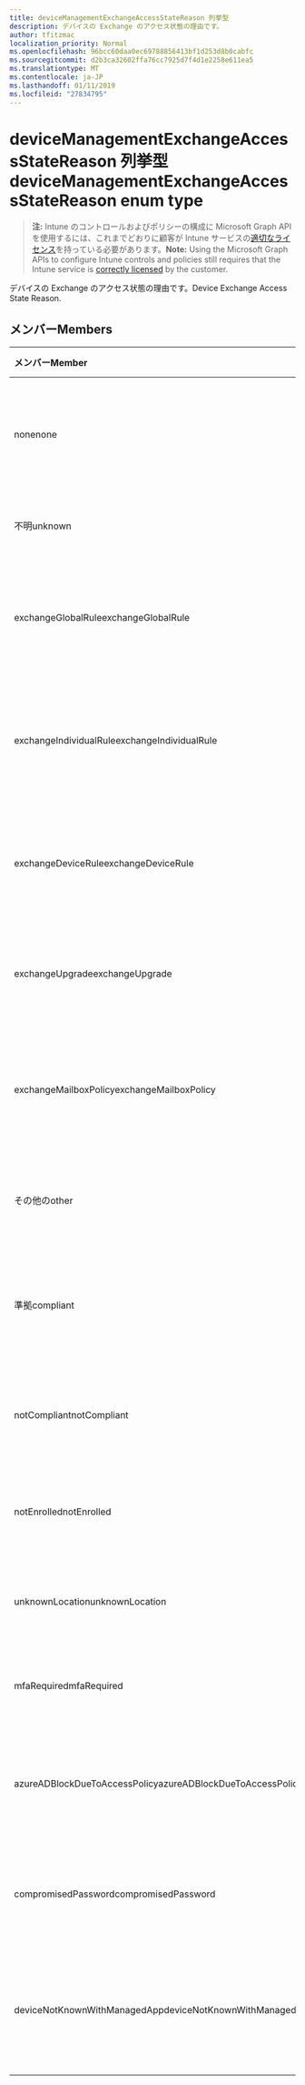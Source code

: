 ```yaml
---
title: deviceManagementExchangeAccessStateReason 列挙型
description: デバイスの Exchange のアクセス状態の理由です。
author: tfitzmac
localization_priority: Normal
ms.openlocfilehash: 96bcc60daa0ec69788856413bf1d253d8b0cabfc
ms.sourcegitcommit: d2b3ca32602ffa76cc7925d7f4d1e2258e611ea5
ms.translationtype: MT
ms.contentlocale: ja-JP
ms.lasthandoff: 01/11/2019
ms.locfileid: "27834795"
---
```

# <a name="devicemanagementexchangeaccessstatereason-enum-type"></a><span data-ttu-id="82a50-103">deviceManagementExchangeAccessStateReason 列挙型</span><span class="sxs-lookup"><span data-stu-id="82a50-103">deviceManagementExchangeAccessStateReason enum type</span></span>

> <span data-ttu-id="82a50-104">**注:** Intune のコントロールおよびポリシーの構成に Microsoft Graph API を使用するには、これまでどおりに顧客が Intune サービスの[適切なライセンス](https://go.microsoft.com/fwlink/?linkid=839381)を持っている必要があります。</span><span class="sxs-lookup"><span data-stu-id="82a50-104">**Note:** Using the Microsoft Graph APIs to configure Intune controls and policies still requires that the Intune service is [correctly licensed](https://go.microsoft.com/fwlink/?linkid=839381) by the customer.</span></span>

<span data-ttu-id="82a50-105">デバイスの Exchange のアクセス状態の理由です。</span><span class="sxs-lookup"><span data-stu-id="82a50-105">Device Exchange Access State Reason.</span></span>
## <a name="members"></a><span data-ttu-id="82a50-106">メンバー</span><span class="sxs-lookup"><span data-stu-id="82a50-106">Members</span></span>
|<span data-ttu-id="82a50-107">メンバー</span><span class="sxs-lookup"><span data-stu-id="82a50-107">Member</span></span>|<span data-ttu-id="82a50-108">値</span><span class="sxs-lookup"><span data-stu-id="82a50-108">Value</span></span>|<span data-ttu-id="82a50-109">説明</span><span class="sxs-lookup"><span data-stu-id="82a50-109">Description</span></span>|
|:---|:---|:---|
|<span data-ttu-id="82a50-110">none</span><span class="sxs-lookup"><span data-stu-id="82a50-110">none</span></span>|<span data-ttu-id="82a50-111">0</span><span class="sxs-lookup"><span data-stu-id="82a50-111">0</span></span>|<span data-ttu-id="82a50-112">Exchange から検出アクセス状態の理由もなく</span><span class="sxs-lookup"><span data-stu-id="82a50-112">No access state reason discovered from Exchange</span></span>|
|<span data-ttu-id="82a50-113">不明</span><span class="sxs-lookup"><span data-stu-id="82a50-113">unknown</span></span>|<span data-ttu-id="82a50-114">1</span><span class="sxs-lookup"><span data-stu-id="82a50-114">1</span></span>|<span data-ttu-id="82a50-115">不明なアクセスの状態の理由</span><span class="sxs-lookup"><span data-stu-id="82a50-115">Unknown access state reason</span></span>|
|<span data-ttu-id="82a50-116">exchangeGlobalRule</span><span class="sxs-lookup"><span data-stu-id="82a50-116">exchangeGlobalRule</span></span>|<span data-ttu-id="82a50-117">2</span><span class="sxs-lookup"><span data-stu-id="82a50-117">2</span></span>|<span data-ttu-id="82a50-118">Exchange グローバル規則によって決定されるアクセスの状態</span><span class="sxs-lookup"><span data-stu-id="82a50-118">Access state determined by Exchange Global rule</span></span>|
|<span data-ttu-id="82a50-119">exchangeIndividualRule</span><span class="sxs-lookup"><span data-stu-id="82a50-119">exchangeIndividualRule</span></span>|<span data-ttu-id="82a50-120">3</span><span class="sxs-lookup"><span data-stu-id="82a50-120">3</span></span>|<span data-ttu-id="82a50-121">Exchange の個別の規則によって決定されるアクセスの状態</span><span class="sxs-lookup"><span data-stu-id="82a50-121">Access state determined by Exchange Individual rule</span></span>|
|<span data-ttu-id="82a50-122">exchangeDeviceRule</span><span class="sxs-lookup"><span data-stu-id="82a50-122">exchangeDeviceRule</span></span>|<span data-ttu-id="82a50-123">4</span><span class="sxs-lookup"><span data-stu-id="82a50-123">4</span></span>|<span data-ttu-id="82a50-124">アクセス状態のデバイスの交換の規則によって決定されます。</span><span class="sxs-lookup"><span data-stu-id="82a50-124">Access state determined by Exchange Device rule</span></span>|
|<span data-ttu-id="82a50-125">exchangeUpgrade</span><span class="sxs-lookup"><span data-stu-id="82a50-125">exchangeUpgrade</span></span>|<span data-ttu-id="82a50-126">5</span><span class="sxs-lookup"><span data-stu-id="82a50-126">5</span></span>|<span data-ttu-id="82a50-127">Exchange のアップグレードのためのアクセスの状態</span><span class="sxs-lookup"><span data-stu-id="82a50-127">Access state due to Exchange upgrade</span></span>|
|<span data-ttu-id="82a50-128">exchangeMailboxPolicy</span><span class="sxs-lookup"><span data-stu-id="82a50-128">exchangeMailboxPolicy</span></span>|<span data-ttu-id="82a50-129">6</span><span class="sxs-lookup"><span data-stu-id="82a50-129">6</span></span>|<span data-ttu-id="82a50-130">Exchange メールボックス ポリシーで定義されたアクセスの状態</span><span class="sxs-lookup"><span data-stu-id="82a50-130">Access state determined by Exchange Mailbox Policy</span></span>|
|<span data-ttu-id="82a50-131">その他の</span><span class="sxs-lookup"><span data-stu-id="82a50-131">other</span></span>|<span data-ttu-id="82a50-132">7</span><span class="sxs-lookup"><span data-stu-id="82a50-132">7</span></span>|<span data-ttu-id="82a50-133">アクセス状態が Exchange によって決定されます。</span><span class="sxs-lookup"><span data-stu-id="82a50-133">Access state determined by Exchange</span></span>|
|<span data-ttu-id="82a50-134">準拠</span><span class="sxs-lookup"><span data-stu-id="82a50-134">compliant</span></span>|<span data-ttu-id="82a50-135">8</span><span class="sxs-lookup"><span data-stu-id="82a50-135">8</span></span>|<span data-ttu-id="82a50-136">コンプライアンスの課題によって与えられたアクセスの状態</span><span class="sxs-lookup"><span data-stu-id="82a50-136">Access state granted by compliance challenge</span></span>|
|<span data-ttu-id="82a50-137">notCompliant</span><span class="sxs-lookup"><span data-stu-id="82a50-137">notCompliant</span></span>|<span data-ttu-id="82a50-138">9</span><span class="sxs-lookup"><span data-stu-id="82a50-138">9</span></span>|<span data-ttu-id="82a50-139">コンプライアンスの課題によって失効アクセス状態</span><span class="sxs-lookup"><span data-stu-id="82a50-139">Access state revoked by compliance challenge</span></span>|
|<span data-ttu-id="82a50-140">notEnrolled</span><span class="sxs-lookup"><span data-stu-id="82a50-140">notEnrolled</span></span>|<span data-ttu-id="82a50-141">10</span><span class="sxs-lookup"><span data-stu-id="82a50-141">10</span></span>|<span data-ttu-id="82a50-142">アクセスの状態管理の課題によって失効</span><span class="sxs-lookup"><span data-stu-id="82a50-142">Access state revoked by management challenge</span></span>|
|<span data-ttu-id="82a50-143">unknownLocation</span><span class="sxs-lookup"><span data-stu-id="82a50-143">unknownLocation</span></span>|<span data-ttu-id="82a50-144">12</span><span class="sxs-lookup"><span data-stu-id="82a50-144">12</span></span>|<span data-ttu-id="82a50-145">不明な場所のためのアクセスの状態</span><span class="sxs-lookup"><span data-stu-id="82a50-145">Access state due to unknown location</span></span>|
|<span data-ttu-id="82a50-146">mfaRequired</span><span class="sxs-lookup"><span data-stu-id="82a50-146">mfaRequired</span></span>|<span data-ttu-id="82a50-147">13</span><span class="sxs-lookup"><span data-stu-id="82a50-147">13</span></span>|<span data-ttu-id="82a50-148">MFA の課題のためのアクセスの状態</span><span class="sxs-lookup"><span data-stu-id="82a50-148">Access state due to MFA challenge</span></span>|
|<span data-ttu-id="82a50-149">azureADBlockDueToAccessPolicy</span><span class="sxs-lookup"><span data-stu-id="82a50-149">azureADBlockDueToAccessPolicy</span></span>|<span data-ttu-id="82a50-150">14</span><span class="sxs-lookup"><span data-stu-id="82a50-150">14</span></span>|<span data-ttu-id="82a50-151">AAD アクセス ポリシーによって無効にするアクセスの状態</span><span class="sxs-lookup"><span data-stu-id="82a50-151">Access State revoked by AAD Access Policy</span></span>|
|<span data-ttu-id="82a50-152">compromisedPassword</span><span class="sxs-lookup"><span data-stu-id="82a50-152">compromisedPassword</span></span>|<span data-ttu-id="82a50-153">15</span><span class="sxs-lookup"><span data-stu-id="82a50-153">15</span></span>|<span data-ttu-id="82a50-154">アクセス状態が危険にさらされたパスワードが無効</span><span class="sxs-lookup"><span data-stu-id="82a50-154">Access State revoked by compromised password</span></span>|
|<span data-ttu-id="82a50-155">deviceNotKnownWithManagedApp</span><span class="sxs-lookup"><span data-stu-id="82a50-155">deviceNotKnownWithManagedApp</span></span>|<span data-ttu-id="82a50-156">16</span><span class="sxs-lookup"><span data-stu-id="82a50-156">16</span></span>|<span data-ttu-id="82a50-157">マネージ アプリケーションの課題によって失効アクセス状態</span><span class="sxs-lookup"><span data-stu-id="82a50-157">Access state revoked by managed application challenge</span></span>|



